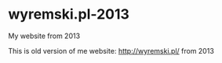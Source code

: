 # wyremski.pl-2013
My website from 2013 

This is old version of me website: http://wyremski.pl/ from 2013

